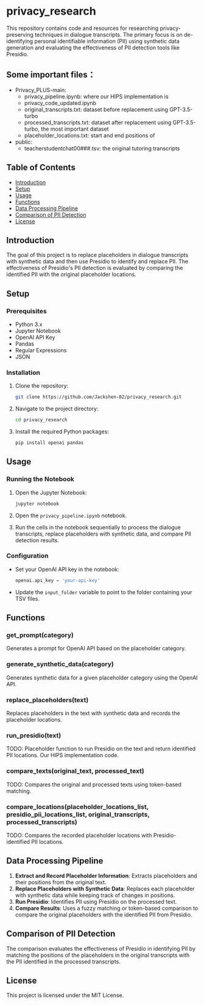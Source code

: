 # privacy_research

This repository contains code and resources for researching privacy-preserving techniques in dialogue transcripts. The primary focus is on de-identifying personal identifiable information (PII) using synthetic data generation and evaluating the effectiveness of PII detection tools like Presidio.

## Some important files：
- Privacy_PLUS-main:
    - privacy_pipeline.ipynb: where our HIPS implementation is
    - privacy_code_updated.ipynb
    - original_transcripts.txt: dataset before replacement using GPT-3.5-turbo
    - processed_transcripts.txt: dataset after replacement using GPT-3.5-turbo, the most important dataset
    - placeholder_locations.txt: start and end positions of <Placeholders>
- public:
    - teacherstudentchat00###.tsv: the original tutoring transcripts

## Table of Contents
- [Introduction](#introduction)
- [Setup](#setup)
- [Usage](#usage)
- [Functions](#functions)
- [Data Processing Pipeline](#data-processing-pipeline)
- [Comparison of PII Detection](#comparison-of-pii-detection)
- [License](#license)

## Introduction

The goal of this project is to replace placeholders in dialogue transcripts with synthetic data and then use Presidio to identify and replace PII. The effectiveness of Presidio's PII detection is evaluated by comparing the identified PII with the original placeholder locations.

## Setup

### Prerequisites

- Python 3.x
- Jupyter Notebook
- OpenAI API Key
- Pandas
- Regular Expressions
- JSON

### Installation

1. Clone the repository:
    ```bash
    git clone https://github.com/Jackshen-02/privacy_research.git
    ```

2. Navigate to the project directory:
    ```bash
    cd privacy_research
    ```

3. Install the required Python packages:
    ```bash
    pip install openai pandas
    ```

## Usage

### Running the Notebook

1. Open the Jupyter Notebook:
    ```bash
    jupyter notebook
    ```

2. Open the `privacy_pipeline.ipynb` notebook.

3. Run the cells in the notebook sequentially to process the dialogue transcripts, replace placeholders with synthetic data, and compare PII detection results.

### Configuration

- Set your OpenAI API key in the notebook:
    ```python
    openai.api_key = 'your-api-key'
    ```

- Update the `input_folder` variable to point to the folder containing your TSV files.

## Functions

### get_prompt(category)
Generates a prompt for OpenAI API based on the placeholder category.

### generate_synthetic_data(category)
Generates synthetic data for a given placeholder category using the OpenAI API.

### replace_placeholders(text)
Replaces placeholders in the text with synthetic data and records the placeholder locations.

### run_presidio(text)
TODO: Placeholder function to run Presidio on the text and return identified PII locations. Our HIPS implementation code.

### compare_texts(original_text, processed_text)
TODO: Compares the original and processed texts using token-based matching.

### compare_locations(placeholder_locations_list, presidio_pii_locations_list, original_transcripts, processed_transcripts)
TODO: Compares the recorded placeholder locations with Presidio-identified PII locations.

## Data Processing Pipeline

1. **Extract and Record Placeholder Information**: Extracts placeholders and their positions from the original text.
2. **Replace Placeholders with Synthetic Data**: Replaces each placeholder with synthetic data while keeping track of changes in positions.
3. **Run Presidio**: Identifies PII using Presidio on the processed text.
4. **Compare Results**: Uses a fuzzy matching or token-based comparison to compare the original placeholders with the identified PII from Presidio.

## Comparison of PII Detection

The comparison evaluates the effectiveness of Presidio in identifying PII by matching the positions of the placeholders in the original transcripts with the PII identified in the processed transcripts.

## License

This project is licensed under the MIT License.
